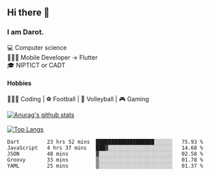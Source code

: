 ## Hi there 👋

### I am Darot.

💻 Computer science <br>
🧑🏻‍💻 Mobile Developer -> Flutter<br>
🎓 NIPTICT or CADT<br>

#### Hobbies 
🧑🏻‍💻 Coding  |  ⚽️ Football | 🏐 Volleyball | 🎮 Gaming<br>

<!-- [![Darot's GitHub stats](https://github-readme-stats.vercel.app/api?username=darot-chen)](https://github.com/darot-chen/github-readme-stats) -->
<!--
**darot-chen/darot-chen** is a ✨ _special_ ✨ repository because its `README.md` (this file) appears on your GitHub profile.

Here are some ideas to get you started:

- 🔭 I’m currently working on ...
- 🌱 I’m currently learning ...
- 👯 I’m looking to collaborate on ...
- 🤔 I’m looking for help with ...
- 💬 Ask me about ...
- 📫 How to reach me: ...
- 😄 Pronouns: ...
- ⚡ Fun fact: ...
-->

[![Anurag's github stats](https://github-readme-stats.vercel.app/api?username=darot-chen&count_private=true&theme=cobalt&show_icons=true)](https://github.com/darot-chen)
</br>
</br>
[![Top Langs](https://github-readme-stats.vercel.app/api/top-langs/?username=darot-chen&layout=compact&theme=cobalt)](https://github.com/darot-chen/)


<!--START_SECTION:waka-->

```text
Dart         23 hrs 52 mins  ███████████████████░░░░░░   75.93 %
JavaScript   4 hrs 37 mins   ███▓░░░░░░░░░░░░░░░░░░░░░   14.68 %
JSON         48 mins         ▓░░░░░░░░░░░░░░░░░░░░░░░░   02.58 %
Groovy       33 mins         ▒░░░░░░░░░░░░░░░░░░░░░░░░   01.78 %
YAML         25 mins         ▒░░░░░░░░░░░░░░░░░░░░░░░░   01.37 %
```

<!--END_SECTION:waka-->
